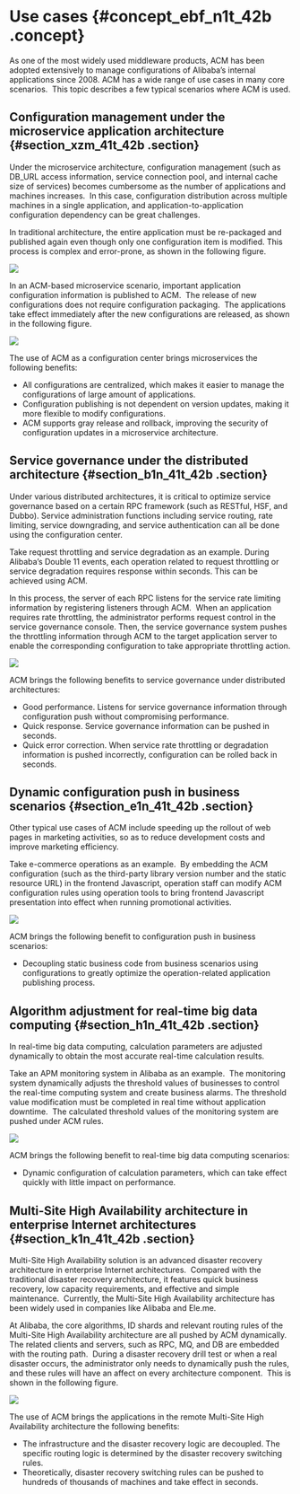 # Use cases {#concept_ebf_n1t_42b .concept}

As one of the most widely used middleware products, ACM has been adopted extensively to manage configurations of Alibaba’s internal applications since 2008. ACM has a wide range of use cases in many core scenarios.  This topic describes a few typical scenarios where ACM is used.

## Configuration management under the microservice application architecture {#section_xzm_41t_42b .section}

Under the microservice architecture, configuration management \(such as DB\_URL access information, service connection pool, and internal cache size of services\) becomes cumbersome as the number of applications and machines increases.  In this case, configuration distribution across multiple machines in a single application, and application-to-application configuration dependency can be great challenges.

In traditional architecture, the entire application must be re-packaged and published again even though only one configuration item is modified. This process is complex and error-prone, as shown in the following figure.

![](http://aliware-images.oss-cn-hangzhou.aliyuncs.com/acms/dg_config_update_traditional_en.png)

In an ACM-based microservice scenario, important application configuration information is published to ACM.  The release of new configurations does not require configuration packaging.  The applications take effect immediately after the new configurations are released, as shown in the following figure.

![](http://aliware-images.oss-cn-hangzhou.aliyuncs.com/acms/dg_config_update_acm_en.png)

The use of ACM as a configuration center brings microservices the following benefits:

-   All configurations are centralized, which makes it easier to manage the configurations of large amount of applications.
-   Configuration publishing is not dependent on version updates, making it more flexible to modify configurations.
-   ACM supports gray release and rollback, improving the security of configuration updates in a microservice architecture.

## Service governance under the distributed architecture {#section_b1n_41t_42b .section}

Under various distributed architectures, it is critical to optimize service governance based on a certain RPC framework \(such as RESTful, HSF, and Dubbo\). Service administration functions including service routing, rate limiting, service downgrading, and service authentication can all be done using the configuration center.

Take request throttling and service degradation as an example. During Alibaba’s Double 11 events, each operation related to request throttling or service degradation requires response within seconds. This can be achieved using ACM.

In this process, the server of each RPC listens for the service rate limiting information by registering listeners through ACM.  When an application requires rate throttling, the administrator performs request control in the service governance console. Then, the service governance system pushes the throttling information through ACM to the target application server to enable the corresponding configuration to take appropriate throttling action.

![](http://aliware-images.oss-cn-hangzhou.aliyuncs.com/acms/dg_service_governance_en.png)

ACM brings the following benefits to service governance under distributed architectures:

-   Good performance. Listens for service governance information through configuration push without compromising performance.
-   Quick response. Service governance information can be pushed in seconds.
-   Quick error correction. When service rate throttling or degradation information is pushed incorrectly, configuration can be rolled back in seconds.

## Dynamic configuration push in business scenarios {#section_e1n_41t_42b .section}

Other typical use cases of ACM include speeding up the rollout of web pages in marketing activities, so as to reduce development costs and improve marketing efficiency.

Take e-commerce operations as an example.  By embedding the ACM configuration \(such as the third-party library version number and the static resource URL\) in the frontend Javascript, operation staff can modify ACM configuration rules using operation tools to bring frontend Javascript presentation into effect when running promotional activities.

![](http://aliware-images.oss-cn-hangzhou.aliyuncs.com/acms/dg_dynamic_push_en.png)

ACM brings the following benefit to configuration push in business scenarios:

-   Decoupling static business code from business scenarios using configurations to greatly optimize the operation-related application publishing process.

## Algorithm adjustment for real-time big data computing {#section_h1n_41t_42b .section}

In real-time big data computing, calculation parameters are adjusted dynamically to obtain the most accurate real-time calculation results.

Take an APM monitoring system in Alibaba as an example.  The monitoring system dynamically adjusts the threshold values of businesses to control the real-time computing system and create business alarms. The threshold value modification must be completed in real time without application downtime.  The calculated threshold values of the monitoring system are pushed under ACM rules.

![](http://aliware-images.oss-cn-hangzhou.aliyuncs.com/acms/dg_big_data_update_en.png)

ACM brings the following benefit to real-time big data computing scenarios:

-   Dynamic configuration of calculation parameters, which can take effect quickly with little impact on performance.

## Multi-Site High Availability architecture in enterprise Internet architectures {#section_k1n_41t_42b .section}

Multi-Site High Availability solution is an advanced disaster recovery architecture in enterprise Internet architectures.  Compared with the traditional disaster recovery architecture, it features quick business recovery, low capacity requirements, and effective and simple maintenance.  Currently, the Multi-Site High Availability architecture has been widely used in companies like Alibaba and Ele.me.

At Alibaba, the core algorithms, ID shards and relevant routing rules of the Multi-Site High Availability architecture are all pushed by ACM dynamically. The related clients and servers, such as RPC, MQ, and DB are embedded with the routing path.  During a disaster recovery drill test or when a real disaster occurs, the administrator only needs to dynamically push the rules, and these rules will have an affect on every architecture component.  This is shown in the following figure.

![](http://aliware-images.oss-cn-hangzhou.aliyuncs.com/acms/dg_msha_en.png)

The use of ACM brings the applications in the remote Multi-Site High Availability architecture the following benefits:

-   The infrastructure and the disaster recovery logic are decoupled. The specific routing logic is determined by the disaster recovery switching rules.
-   Theoretically, disaster recovery switching rules can be pushed to hundreds of thousands of machines and take effect in seconds.

